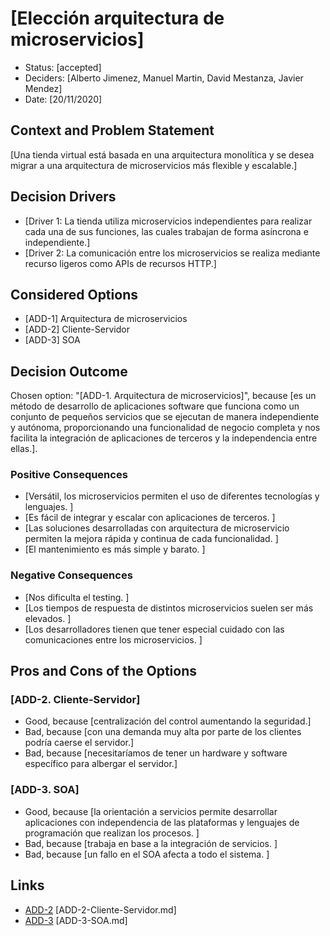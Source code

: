 # [Elección arquitectura de microservicios]

* Status: [accepted] 
* Deciders: [Alberto Jimenez, Manuel Martin, David Mestanza, Javier Mendez] 
* Date: [20/11/2020]

## Context and Problem Statement

[Una tienda virtual está basada en una arquitectura monolítica y se desea migrar a una arquitectura de microservicios más flexible y escalable.]

## Decision Drivers

* [Driver 1: La tienda utiliza microservicios independientes para realizar cada una de sus funciones, las cuales trabajan de forma asíncrona e independiente.]
* [Driver 2: La comunicación entre los microservicios se realiza mediante recurso ligeros como APIs de recursos HTTP.]

## Considered Options

* [ADD-1] Arquitectura de microservicios
* [ADD-2] Cliente-Servidor
* [ADD-3] SOA

## Decision Outcome

Chosen option: "[ADD-1. Arquitectura de microservicios]", because [es un método de desarrollo de aplicaciones software que funciona como un conjunto de pequeños servicios que se ejecutan de manera independiente y autónoma, proporcionando una funcionalidad de negocio completa y nos facilita la integración de aplicaciones de terceros y la independencia entre ellas.].

### Positive Consequences
* [Versátil, los microservicios permiten el uso de diferentes tecnologías y lenguajes. ]
* [Es fácil de integrar y escalar con aplicaciones de terceros. ]
* [Las soluciones desarrolladas con arquitectura de microservicio permiten la mejora rápida y continua de cada funcionalidad. ]
* [El mantenimiento es más simple y barato. ]

### Negative Consequences

* [Nos dificulta el testing. ]
* [Los tiempos de respuesta de distintos microservicios suelen ser más elevados. ]
* [Los desarrolladores tienen que tener especial cuidado con las comunicaciones entre los microservicios. ]

## Pros and Cons of the Options

### [ADD-2. Cliente-Servidor]

* Good, because [centralización del control aumentando la seguridad.]
* Bad, because [con una demanda muy alta por parte de los clientes podría caerse el servidor.]
* Bad, because [necesitaríamos de tener un hardware y software específico para albergar el servidor.]

### [ADD-3. SOA]

* Good, because [la orientación a servicios permite desarrollar aplicaciones con independencia de las plataformas y lenguajes de programación que realizan los procesos. ]
* Bad, because [trabaja en base a la integración de servicios. ]
* Bad, because [un fallo en el SOA afecta a todo el sistema. ]

## Links

* [ADD-2](https://github.com/CarlotaMenendez/PracticaDAS/blob/main/docs/adr/ADD-2-Cliente-servidor.md) [ADD-2-Cliente-Servidor.md]
* [ADD-3](https://github.com/CarlotaMenendez/PracticaDAS/blob/main/docs/adr/ADD-3-SOA.md) [ADD-3-SOA.md]

<!-- markdownlint-disable-file MD013 -->
